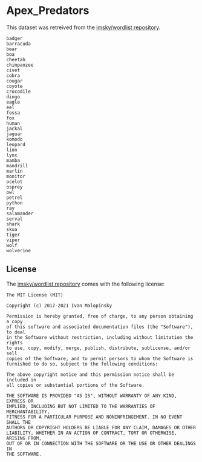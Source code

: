 # Apex_Predators

This dataset was retreived from the [imsky/wordlist repository](https://github.com/imsky/wordlists).

```
badger
barracuda
bear
boa
cheetah
chimpanzee
civet
cobra
cougar
coyote
crocodile
dingo
eagle
eel
fossa
fox
human
jackal
jaguar
komodo
leopard
lion
lynx
mamba
mandrill
marlin
monitor
ocelot
osprey
owl
petrel
python
ray
salamander
serval
shark
skua
tiger
viper
wolf
wolverine
```

## License 

The [imsky/wordlist repository](https://github.com/imsky/wordlists) comes with the following license: 

```
The MIT License (MIT)

Copyright (c) 2017-2021 Ivan Malopinsky

Permission is hereby granted, free of charge, to any person obtaining a copy
of this software and associated documentation files (the "Software"), to deal
in the Software without restriction, including without limitation the rights
to use, copy, modify, merge, publish, distribute, sublicense, and/or sell
copies of the Software, and to permit persons to whom the Software is
furnished to do so, subject to the following conditions:

The above copyright notice and this permission notice shall be included in
all copies or substantial portions of the Software.

THE SOFTWARE IS PROVIDED "AS IS", WITHOUT WARRANTY OF ANY KIND, EXPRESS OR
IMPLIED, INCLUDING BUT NOT LIMITED TO THE WARRANTIES OF MERCHANTABILITY,
FITNESS FOR A PARTICULAR PURPOSE AND NONINFRINGEMENT. IN NO EVENT SHALL THE
AUTHORS OR COPYRIGHT HOLDERS BE LIABLE FOR ANY CLAIM, DAMAGES OR OTHER
LIABILITY, WHETHER IN AN ACTION OF CONTRACT, TORT OR OTHERWISE, ARISING FROM,
OUT OF OR IN CONNECTION WITH THE SOFTWARE OR THE USE OR OTHER DEALINGS IN
THE SOFTWARE.
```
